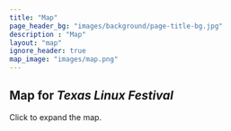 ```yaml
---
title: "Map"
page_header_bg: "images/background/page-title-bg.jpg"
description : "Map"
layout: "map"
ignore_header: true
map_image: "images/map.png"
---
```


## Map for _Texas Linux Festival_

Click to expand the map.
